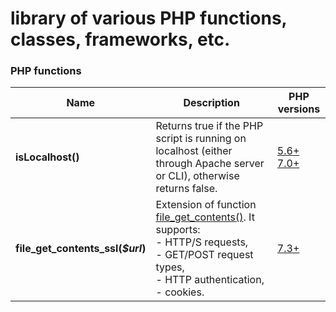 # library of various PHP functions, classes, frameworks, etc.


### PHP functions

| Name                              | Description                                                                                                                                                                                                       | PHP versions                                                                      |
|-----------------------------------|-------------------------------------------------------------------------------------------------------------------------------------------------------------------------------------------------------------------|-----------------------------------------------------------------------------------|
| **isLocalhost()**                 | Returns true if the PHP script is running on localhost (either through Apache server or CLI), otherwise returns false.                                                                                            | [5.6+](functions/is_localhost_php56.php) [7.0+](functions/is_localhost_php70.php) |
| **file_get_contents_ssl(_$url_)** | Extension of function [file_get_contents()](https://www.php.net/manual/en/function.file-get-contents). It supports: <br/>- HTTP/S requests, <br/>- GET/POST request types, <br/>- HTTP authentication, <br/>- cookies. | [7.3+](functions/file_get_contents_ssl_php73.php)                                 |
